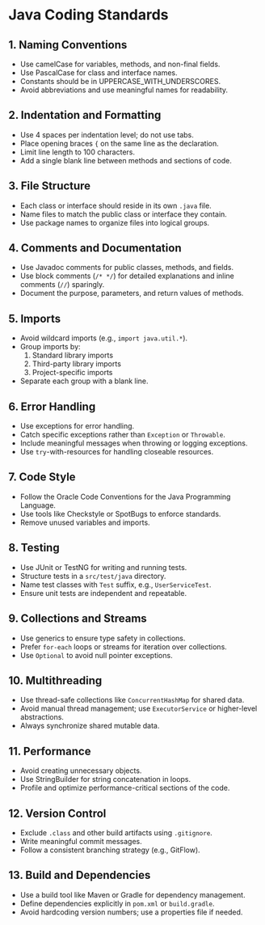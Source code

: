 # Java Coding Standards

## 1. Naming Conventions
- Use camelCase for variables, methods, and non-final fields.
- Use PascalCase for class and interface names.
- Constants should be in UPPERCASE_WITH_UNDERSCORES.
- Avoid abbreviations and use meaningful names for readability.

## 2. Indentation and Formatting
- Use 4 spaces per indentation level; do not use tabs.
- Place opening braces `{` on the same line as the declaration.
- Limit line length to 100 characters.
- Add a single blank line between methods and sections of code.

## 3. File Structure
- Each class or interface should reside in its own `.java` file.
- Name files to match the public class or interface they contain.
- Use package names to organize files into logical groups.

## 4. Comments and Documentation
- Use Javadoc comments for public classes, methods, and fields.
- Use block comments (`/* */`) for detailed explanations and inline comments (`//`) sparingly.
- Document the purpose, parameters, and return values of methods.

## 5. Imports
- Avoid wildcard imports (e.g., `import java.util.*`).
- Group imports by:
  1. Standard library imports
  2. Third-party library imports
  3. Project-specific imports
- Separate each group with a blank line.

## 6. Error Handling
- Use exceptions for error handling.
- Catch specific exceptions rather than `Exception` or `Throwable`.
- Include meaningful messages when throwing or logging exceptions.
- Use `try`-with-resources for handling closeable resources.

## 7. Code Style
- Follow the Oracle Code Conventions for the Java Programming Language.
- Use tools like Checkstyle or SpotBugs to enforce standards.
- Remove unused variables and imports.

## 8. Testing
- Use JUnit or TestNG for writing and running tests.
- Structure tests in a `src/test/java` directory.
- Name test classes with `Test` suffix, e.g., `UserServiceTest`.
- Ensure unit tests are independent and repeatable.

## 9. Collections and Streams
- Use generics to ensure type safety in collections.
- Prefer `for-each` loops or streams for iteration over collections.
- Use `Optional` to avoid null pointer exceptions.

## 10. Multithreading
- Use thread-safe collections like `ConcurrentHashMap` for shared data.
- Avoid manual thread management; use `ExecutorService` or higher-level abstractions.
- Always synchronize shared mutable data.

## 11. Performance
- Avoid creating unnecessary objects.
- Use StringBuilder for string concatenation in loops.
- Profile and optimize performance-critical sections of the code.

## 12. Version Control
- Exclude `.class` and other build artifacts using `.gitignore`.
- Write meaningful commit messages.
- Follow a consistent branching strategy (e.g., GitFlow).

## 13. Build and Dependencies
- Use a build tool like Maven or Gradle for dependency management.
- Define dependencies explicitly in `pom.xml` or `build.gradle`.
- Avoid hardcoding version numbers; use a properties file if needed.
